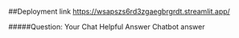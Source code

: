 ##Deployment link https://wsapszs6rd3zgaegbrgrdt.streamlit.app/



#####Question: Your Chat  Helpful Answer Chatbot answer
